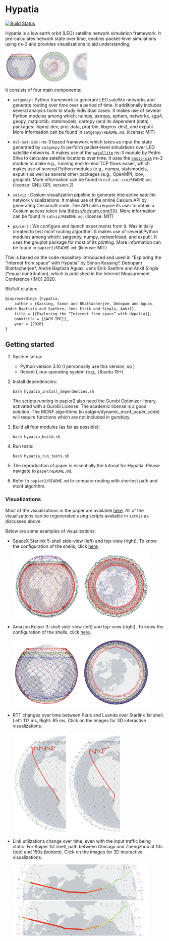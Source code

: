 # Hypatia

[![Build Status](https://travis-ci.com/snkas/hypatia.svg?branch=master)](https://travis-ci.com/snkas/hypatia)

Hypatia is a low earth orbit (LEO) satellite network simulation framework. It pre-calculates network state over time, enables packet-level simulations using ns-3 and provides visualizations to aid understanding.

<a href="#"><img alt="Kuiper side-view" src="https://raw.githubusercontent.com/leosatsim/leosatsim.github.io/master/images/Kuiper_side_view.png" width="20%" /></a>
<a href="#"><img alt="Telesat top-view" src="https://raw.githubusercontent.com/leosatsim/leosatsim.github.io/master/images/Telesat_top_view.png" width="20%" /></a>
<a href="#"><img alt="starlink_paris_luanda_short" src="https://raw.githubusercontent.com/leosatsim/leosatsim.github.io/master/images/starlink_paris_luanda_short.png" width="10%" /></a>

It consists of four main components:

* `satgenpy` : Python framework to generate LEO satellite networks and generate 
  routing over time over a period of time. It additionally includes several 
  analysis tools to study individual cases. It makes use of several Python modules
  among which: numpy, astropy, ephem, networkx, sgp4, geopy, matplotlib, 
  statsmodels, cartopy (and its dependent (data) packages: libproj-dev, proj-data,
  proj-bin, libgeos-dev), and exputil.
  More information can be found in `satgenpy/README.md`.
  (license: MIT)

* `ns3-sat-sim` : ns-3 based framework which takes as input the state generated 
  by `satgenpy` to perform packet-level simulations over LEO satellite networks.
  It makes use of the [`satellite`](https://gitlab.inesctec.pt/pmms/ns3-satellite)
  ns-3 module by Pedro Silva to calculate satellite locations over time.
  It uses the [`basic-sim`](https://github.com/snkas/basic-sim/tree/3b32597c183e1039be7f0bede17d36d354696776) 
  ns-3 module to make e.g., running end-to-end TCP flows easier, which makes use of several Python
  modules (e.g., numpy, statsmodels, exputil) as well as several other packages (e.g., OpenMPI, lcov, gnuplot).
  More information can be found in `ns3-sat-sim/README.md`.
  (license: GNU GPL version 2)
  
* `satviz` : Cesium visualization pipeline to generate interactive satellite network
  visualizations. It makes use of the online Cesium API by generating CesiumJS code.
  The API calls require its user to obtain a Cesium access token (via [https://cesium.com/]()).
  More information can be found in `satviz/README.md`.
  (license: MIT)

* `papier2` : We configure and launch experiments from it. Was initially created to test mcnf routing algorithm.
  It makes use of several Python modules among which: satgenpy, numpy, networkload, and exputil.
  It uses the gnuplot package for most of its plotting.
  More information can be found in `papier2/README.md`.
  (license: MIT)

This is based on the code repository introduced and used in "Exploring the “Internet from space” with Hypatia" 
by Simon Kassing*, Debopam Bhattacherjee*, André Baptista Águas, Jens Eirik Saethre and Ankit Singla
(*equal contribution), which is published in the Internet Measurement Conference (IMC) 2020.

BibTeX citation:
```
@inproceedings {hypatia,
    author = {Kassing, Simon and Bhattacherjee, Debopam and Águas, André Baptista and Saethre, Jens Eirik and Singla, Ankit},
    title = {{Exploring the “Internet from space” with Hypatia}},
    booktitle = {{ACM IMC}},
    year = {2020}
}
```

## Getting started

1. System setup:
   - Python version 3.10 (I personnally use this version, so )
   - Recent Linux operating system (e.g., Ubuntu 18+)

2. Install dependencies:
   ```
   bash hypatia_install_dependencies.sh
   ```
   The scripts running in papier2 also need the Gurobi Optimizer library, activated with a Gurobi License. The academic license is a good solution. The MCNF algorithms (in satgen/dynamic_mcnf_paper_code) will require functions which are not included in gurobipy.
   
3. Build all four modules (as far as possible):
   ```
   bash hypatia_build.sh
   ```
   
4. Run tests:
   ```
   bash hypatia_run_tests.sh
   ```

5. The reproduction of paper is essentially the tutorial for Hypatia.
   Please navigate to `paper/README.md`.

6. Refer to `papier2/README.md` to compare routing with shortest path and mcnf algorithm.

### Visualizations
Most of the visualizations in the paper are available [here](https://leosatsim.github.io/).
All of the visualizations can be regenerated using scripts available in `satviz` as discussed above.

Below are some examples of visualizations:

- SpaceX Starlink 5-shell side-view (left) and top-view (right). To know the configuration of the shells, click [here](https://leosatsim.github.io/).

  <a href="#"><img alt="Starlink side-view" src="https://raw.githubusercontent.com/leosatsim/leosatsim.github.io/master/images/Starlink_side_view.png" width="45%" /></a>
  <a href="#"><img alt="Starlink top-view" src="https://raw.githubusercontent.com/leosatsim/leosatsim.github.io/master/images/Starlink_top_view.png" width="45%" /></a>

- Amazon Kuiper 3-shell side-view (left) and top-view (right). To know the configuration of the shells, click [here](https://leosatsim.github.io/kuiper.html).

  <a href="#"><img alt="Kuiper side-view" src="https://raw.githubusercontent.com/leosatsim/leosatsim.github.io/master/images/Kuiper_side_view.png" width="45%" /></a>
  <a href="#"><img alt="Kuiper top-view" src="https://raw.githubusercontent.com/leosatsim/leosatsim.github.io/master/images/Kuiper_top_view.png" width="45%" /></a>

- RTT changes over time between Paris and Luanda over Starlink 1st shell. Left: 117 ms, Right: 85 ms. Click on the images for 3D interactive visualizations.

  <a href="https://leosatsim.github.io/starlink_550_path_Paris_1608_Luanda_1650_46800.html"><img alt="starlink_paris_luanda_long" src="https://raw.githubusercontent.com/leosatsim/leosatsim.github.io/master/images/starlink_paris_luanda_long.png" width="35%" /></a>
  <a href="https://leosatsim.github.io/starlink_550_path_Paris_1608_Luanda_1650_139900.html"><img alt="starlink_paris_luanda_short" src="https://raw.githubusercontent.com/leosatsim/leosatsim.github.io/master/images/starlink_paris_luanda_short.png" width="35%" /></a>

- Link utilizations change over time, even with the input traffic being static. For Kuiper 1st shell, path between Chicago and Zhengzhou at 10s (top) and 150s (bottom). Click on the images for 3D interactive visualizations.

  <a href="https://leosatsim.github.io/kuiper_630_path_wise_util_Chicago_1193_Zhengzhou_1243_10000.html"><img alt="kuiper_Chicago_Zhengzhou_10s" src="https://raw.githubusercontent.com/leosatsim/leosatsim.github.io/master/images/kuiper_Chicago_Zhengzhou_10s.png" width="90%" /></a>
  <a href="https://leosatsim.github.io/kuiper_630_path_wise_util_Chicago_1193_Zhengzhou_1243_150000.html"><img alt="kuiper_Chicago_Zhengzhou_150s" src="https://raw.githubusercontent.com/leosatsim/leosatsim.github.io/master/images/kuiper_Chicago_Zhengzhou_150s.png" width="90%" /></a>

